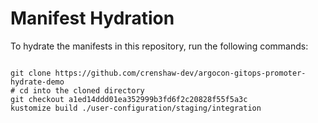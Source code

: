 
# Manifest Hydration

To hydrate the manifests in this repository, run the following commands:

```shell

git clone https://github.com/crenshaw-dev/argocon-gitops-promoter-hydrate-demo
# cd into the cloned directory
git checkout a1ed14ddd01ea352999b3fd6f2c20828f55f5a3c
kustomize build ./user-configuration/staging/integration
```